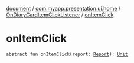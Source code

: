 [document](../../index.md) / [com.myapp.presentation.ui.home](../index.md) / [OnDiaryCardItemClickListener](index.md) / [onItemClick](./on-item-click.md)

# onItemClick

`abstract fun onItemClick(report: `[`Report`](../../com.myapp.domain.model.entity/-report/index.md)`): `[`Unit`](https://kotlinlang.org/api/latest/jvm/stdlib/kotlin/-unit/index.html)